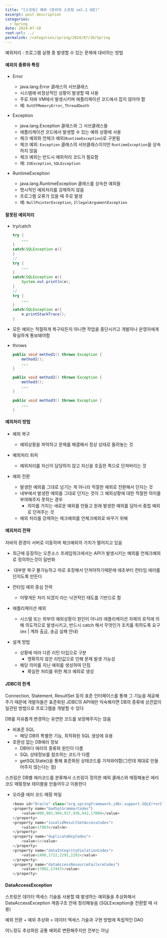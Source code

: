 ```yaml
---
title: "[스프링] 예외 (토비의 스프링 vol.1 4장)"
excerpt: post description
categories:
  - Spring
date: 2024-07-18
root-url: ../
permalink: /categories/spring/2024/07/18/Spring
---
```

예외처리 : 프로그램 실행 중 발생할 수 있는 문제에 대비하는 방법

#### 예외의 종류와 특징
- Error
	- java.lang.Error 클래스의 서브클래스
	- 시스템에 비정상적인 상황이 발생할 때 사용
	- 주로 자바 VM에서 발생시키며 애플리케이션 코드에서 잡지 않아야 함
	- 예: `OutOfMemoryError`, `ThreadDeath`

- Exception
	- java.lang.Exception 클래스와 그 서브클래스들
	- 애플리케이션 코드에서 발생할 수 있는 예외 상황에 사용
	- 체크 예외와 언체크 예외(`RuntimeException`)로 구분됨
	- 체크 예외: `Exception` 클래스의 서브클래스이지만 `RuntimeException`을 상속하지 않음
	- 체크 예외는 반드시 예외처리 코드가 필요함 
	- 예: `IOException`, `SQLException`

- RuntimeException
	- java.lang.RuntimeException 클래스를 상속한 예외들
	- 명시적인 예외처리를 강제하지 않음
	- 프로그램 오류가 있을 때 주로 발생
	- 예: `NullPointerException`, `IllegalArgumentException`


#### 잘못된 예외처리
- try/catch
    ```java
	try {
		... 
	}
	catch(SQLException e){
	}
	//
	try {
		... 
	}
	catch(SQLException e){
		System.out.println(e);
	}
	//
	try {
		... 
	}
	catch(SQLException e){
		e.printStackTrace();
	}
    ```  

- 모든 예외는 적절하게 복구되든지 아니면 작업을 중단시키고 개발자나 운영자에게 확실하게 통보돼야함

- throws
    ```java
	public void method1() throws Exception {
		method2();
		...
	}
	
	public void method2() throws Exception {
		method3();
		...
	}
	
	public void method3() throws Exception {
		...
	}
    ```  


#### 예외처리 방법
- 예외 복구
	- 예외상황을 파악하고 문제를 해결해서 정상 상태로 돌려놓는 것

- 예외처리 회피
	- 예외처리를 자신이 담당하지 않고 자신을 호출한 쪽으로 던져버리는 것

- 예외 전환
	- 발생한 예외를 그대로 넘기는 게 아니라 적절한 예외로 전환해서 던지는 것
	- 내부에서 발생한 예외를 그대로 던지는 것이 그 예외상황에 대한 적절한 의미를 부여해주지 못하는 경우
		- 의미를 가지는 새로운 예외를 만들고 원래 발생한 예외를 담아서 중첩 예외로 던져주는 것
	- 예외 처리를 강제하는 체크예외를 언체크예외로 바꾸기 위해


#### 예외처리 전략
자바의 환경이 서버로 이동하며 체크예외의 가치가 떨어지고 있음
- 최근에 등장하는 오픈소스 프레임워크에서는 API가 발생시키는 예외를 언체크예외로 정의하는것이 일반화
-  대부분 복구 불가능하고 따로 포장해서 던져야하기때문에 애초부터 런타임 에러를 던지도록 만든다

- 런타임 예외 중심 전략
	- 어떻게든 처리 되겠지 라는 낙관적인 태도를 기반으로 함

- 애플리케이션 예외
	- 시스템 또는 외부의 예외상황이 원인이 아니라 애플리케이션 자체의 로직에 의해 의도적으로 발생시키고, 반드시 catch 해서 무엇인가 조치를 취하도록 요구 (ex | 계좌 출금, 송금 실패 안내)
- 설계 방법
	- 상황에 따라 다른 리턴 타입으로 구분
		- 명확하지 않은 리턴값으로 인해 문제 발생 가능성
	- 해당 의미를 지닌 예외를 생성하여 던짐
		- 확실한 처리를 위한 체크 예외로 생성


#### JDBC의 한계
Connection, Statement, ResultSet 등의 표준 인터페이스를 통해 그 기능을 제공해주기 때문에 개발자들은 표준화된 JDBC의 API에만 익숙해지면 DB의 종류에 상관없이 일관된 방법으로 프로그램을 개발할 수 있다

DB를 자유롭게 변경하는 유연한 코드를 보장해주지는 않음
- 비표준 SQL
	- 해당 DB의 특별한 기능, 최적화된 SQL 생성에 유용
- 호환성 없는 DB에러 정보
	- DB마다 에러의 종류와 원인이 다름
	- SQL 상태정보를 참조하는 코드가 다름
	- getSQLState()을 통해 표준화된 상태코드를 가져와야함(그런데 제대로 만들어주지 않는다는 점)

스프링은 DB별 에러코드를 분류해서 스프링이 정의한 예외 클래스와 매핑해놓은 에러코드 매핑정보 테이블을 만들어두고 이용한다

- 오라클 에러 코드 매핑 파일
    ```java
	<bean id="Oracle" class="org.springframework.jdbc.support.SQLErrorCodes">
	<property name="badSqlGrammarCodes"〉
		<value>900,903,904,917,936,942,17006</value>
	</property> 
	<property name="invalidResultSetAccessCodes"> 
		<value>17003</val니e>
	</property>
	<property name="duplicateKeyCodes">
		<value>1</value>
	</property>
	<property name="dataIntegrityViolationCodes">
		<value>1400,1722,2291,2292</value>
	</property>
	<property name="dataAccessResourceFailureCodes"〉
		<value>17002,17447</value>
	</property>
    ```  


#### DataAccessException
스프링은 데이터 엑세스 기술을 사용할 떄 발생하는 예외들을 추상화해서 DataAccessException 계층구조 안에 정리해놓음
(SQLException을 전환할 때 사용)

예외 전환 + 예외 추상화 = 데이터 엑세스 기술과 구현 방법에 독립적인 DAO

어느정도 추상화된 공통 예외로 변환해주지만 전부는 아님
